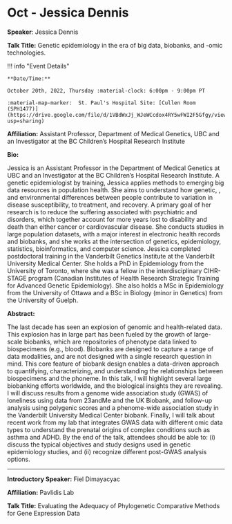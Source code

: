 # Oct - Jessica Dennis

**Speaker**: Jessica Dennis

**Talk Title:** Genetic epidemiology in the era of big data, biobanks, and -omic technologies.

<!-- ![type:video](https://www.youtube.com/embed/<CODE>) -->

!!! info "Event Details"

    **Date/Time:**

    October 20th, 2022, Thursday :material-clock: 6:00pm - 9:00pm PT

    :material-map-marker:  St. Paul's Hospital Site: [Cullen Room (SPH1477)](https://drive.google.com/file/d/1VBdWxJj_WJeWCcdox4RY5wFWI2F5Gfgy/view?usp=sharing)

**Affiliation:** Assistant Professor, Department of Medical Genetics, UBC and an Investigator at the BC Children’s Hospital Research Institute

**Bio:**

Jessica is an Assistant Professor in the Department of Medical Genetics at UBC and an Investigator at the BC Children’s Hospital Research Institute. A genetic epidemiologist by training, Jessica applies methods to emerging big data resources in population health. She aims to understand how genetic, , and environmental differences between people contribute to variation in disease susceptibility, to treatment, and recovery. A primary goal of her research is to reduce the suffering associated with psychiatric and disorders, which together account for more years lost to disability and death than either cancer or cardiovascular disease. She conducts studies in large population datasets, with a major interest in electronic health records and biobanks, and she works at the intersection of genetics, epidemiology, statistics, bioinformatics, and computer science. Jessica completed postdoctoral training in the Vanderbilt Genetics Institute at the Vanderbilt University Medical Center. She holds a PhD in Epidemiology from the University of Toronto, where she was a fellow in the interdisciplinary CIHR-STAGE program (Canadian Institutes of Health Research Strategic Training for Advanced Genetic Epidemiology). She also holds a MSc in Epidemiology from the University of Ottawa and a BSc in Biology (minor in Genetics) from the University of Guelph.

**Abstract:**

The last decade has seen an explosion of genomic and health-related data. This explosion has in large part has been fueled by the growth of large-scale biobanks, which are repositories of phenotype data linked to biospecimens (e.g., blood). Biobanks are designed to capture a range of data modalities, and are not designed with a single research question in mind. This core feature of biobank design enables a data-driven approach to quantifying, characterizing, and understanding the relationships between biospecimens and the phoneme. In this talk, I will highlight several large biobanking efforts worldwide, and the biological insights they are revealing. I will discuss results from a genome wide association study (GWAS) of loneliness using data from 23andMe and the UK Biobank, and follow-up analysis using polygenic scores and a phenome-wide association study in the Vanderbilt University Medical Center biobank. Finally, I will talk about recent work from my lab that integrates GWAS data with different omic data types to understand the prenatal origins of complex conditions such as asthma and ADHD. By the end of the talk, attendees should be able to: (i) discuss the typical objectives and study designs used in genetic epidemiology studies, and (ii) recognize different post-GWAS analysis options.

---

**Introductory Speaker:** Fiel Dimayacyac

**Affiliation:** Pavlidis Lab

**Talk Title:** Evaluating the Adequacy of Phylogenetic Comparative Methods for Gene Expression Data
